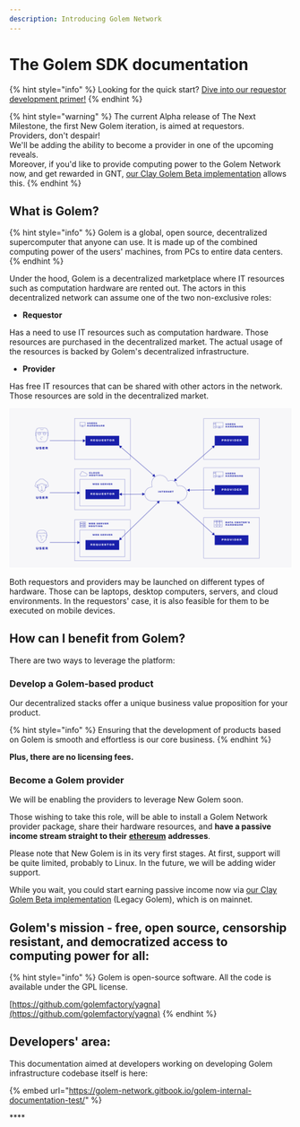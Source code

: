 ```yaml
---
description: Introducing Golem Network
---
```


# The Golem SDK documentation

{% hint style="info" %}
Looking for the quick start? [Dive into our requestor development primer!](tutorials/flash-tutorial-of-requestor-development.md)
{% endhint %}

{% hint style="warning" %}
The current Alpha release of The Next Milestone, the first New Golem iteration, is aimed at requestors.   
Providers, don't despair!   
We'll be adding the ability to become a provider in one of the upcoming reveals.   
Moreover, if you'd like to provide computing power to the Golem Network now, and get rewarded in GNT, [our Clay Golem Beta implementation](https://golem.network/products/clay-beta/) allows this.
{% endhint %}

## What is Golem?

{% hint style="info" %}
Golem is a global, open source, decentralized supercomputer that anyone can use. It is made up of the combined computing power of the users' machines, from PCs to entire data centers.
{% endhint %}

Under the hood, Golem is a decentralized marketplace where IT resources such as computation hardware are rented out. The actors in this decentralized network can assume one of the two non-exclusive roles:

* **Requestor**

Has a need to use IT resources such as computation hardware. Those resources are purchased in the decentralized market. The actual usage of the resources is backed by Golem's decentralized infrastructure.  

* **Provider**

Has free IT resources that can be shared with other actors in the network. Those resources are sold in the decentralized market.

![](.gitbook/assets/tnm-docs-infographics-01.jpg)

Both requestors and providers may be launched on different types of hardware. Those can be laptops, desktop computers, servers, and cloud environments. In the requestors' case, it is also feasible for them to be executed on mobile devices.

## How can I benefit from Golem?

There are two ways to leverage the platform: 

### **Develop a Golem-based product**

Our decentralized stacks offer a unique business value proposition for your product.

{% hint style="info" %}
Ensuring that the development of products based on Golem is smooth and effortless is our core business.
{% endhint %}

 **Plus, there are no licensing fees.**  

### **Become a Golem provider**

We will be enabling the providers to leverage New Golem soon. 

Those wishing to take this role, will be able to install a Golem Network provider package, share their hardware resources, and **have a passive income stream straight to their** [**ethereum**](https://ethereum.org/) **addresses**.

Please note that New Golem is in its very first stages. At first, support will be quite limited, probably to Linux. In the future, we will be adding wider support. 

While you wait, you could start earning passive income now via [our Clay Golem Beta implementation](https://golem.network/products/clay-beta/) \(Legacy Golem\), which is on mainnet.

## Golem's mission - free, open source, censorship resistant, and democratized access to computing power for all:  

{% hint style="info" %}
Golem is open-source software. All the code is available under the GPL license.

[https://github.com/golemfactory/yagna](https://github.com/golemfactory/yagna)
{% endhint %}

## Developers' area: 

This documentation aimed at developers working on developing Golem infrastructure codebase itself is here:

{% embed url="https://golem-network.gitbook.io/golem-internal-documentation-test/" %}

\*\*\*\*




